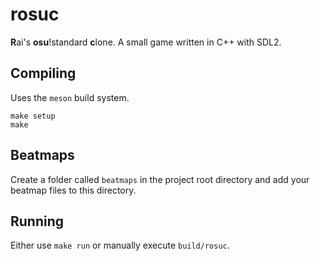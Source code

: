 # rosuc

**R**ai's **osu**!standard **c**lone. A small game written in C++ with SDL2.

## Compiling

Uses the `meson` build system.

```
make setup
make
```

## Beatmaps

Create a folder called `beatmaps` in the project root directory and add your beatmap files to this directory.

## Running

Either use `make run` or manually execute `build/rosuc`.
